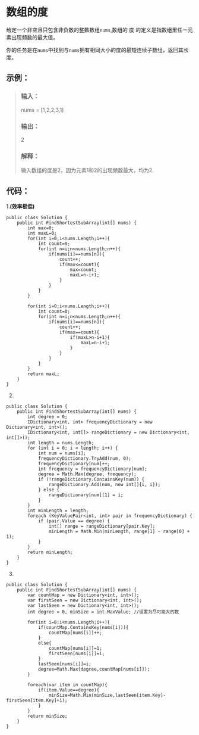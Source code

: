 # 数组的度

给定一个非空且只包含非负数的整数数组`nums`,数组的 度 的定义是指数组里任一元素出现频数的最大值。

你的任务是在`nums`中找到与`nums`拥有相同大小的度的最短连续子数组，返回其长度。

## 示例：

>### 输入：
>nums = [1,2,2,3,1]
>### 输出：
>2
>### 解释：
>输入数组的度是2，因为元素1和2的出现频数最大，均为2.

## 代码：

1.**(效率极低)**

    public class Solution {
        public int FindShortestSubArray(int[] nums) {
            int max=0;
            int maxL=0;
            for(int i=0;i<nums.Length;i++){
                int count=0;
                for(int n=i;n<nums.Length;n++){
                    if(nums[i]==nums[n]){
                        count++;                   
                        if(max<=count){
                            max=count; 
                            maxL=n-i+1;                     
                        }
                    }
                }
            }

            for(int i=0;i<nums.Length;i++){
                int count=0;
                for(int n=i;n<nums.Length;n++){
                    if(nums[i]==nums[n]){
                        count++;                   
                        if(max==count){                       
                            if(maxL>n-i+1){
                                maxL=n-i+1;
                            }                                           
                        }
                    }
                }
            }
            return maxL;
        }
    }

2.

    public class Solution {
        public int FindShortestSubArray(int[] nums) {
            int degree = 0;
            IDictionary<int, int> frequencyDictionary = new Dictionary<int, int>();
            IDictionary<int, int[]> rangeDictionary = new Dictionary<int, int[]>();
            int length = nums.Length;
            for (int i = 0; i < length; i++) {
                int num = nums[i];
                frequencyDictionary.TryAdd(num, 0);
                frequencyDictionary[num]++;
                int frequency = frequencyDictionary[num];
                degree = Math.Max(degree, frequency);
                if (!rangeDictionary.ContainsKey(num)) {
                    rangeDictionary.Add(num, new int[]{i, i});
                } else {
                    rangeDictionary[num][1] = i;
                }
            }
            int minLength = length;
            foreach (KeyValuePair<int, int> pair in frequencyDictionary) {
                if (pair.Value == degree) {
                    int[] range = rangeDictionary[pair.Key];
                    minLength = Math.Min(minLength, range[1] - range[0] + 1);
                }
            }
            return minLength;
        }
    }

3.

    public class Solution {
        public int FindShortestSubArray(int[] nums) {
            var countMap = new Dictionary<int, int>();
            var firstSeen = new Dictionary<int, int>();
            var lastSeen = new Dictionary<int, int>();
            int degree = 0, minSize = int.MaxValue; //设置为尽可能大的数

            for(int i=0;i<nums.Length;i++){
                if(countMap.ContainsKey(nums[i])){
                    countMap[nums[i]]++;
                }
                else{
                    countMap[nums[i]]=1;
                    firstSeen[nums[i]]=i;
                }
                lastSeen[nums[i]]=i;
                degree=Math.Max(degree,countMap[nums[i]]);
            }

            foreach(var item in countMap){
                if(item.Value==degree){
                    minSize=Math.Min(minSize,lastSeen[item.Key]-firstSeen[item.Key]+1);
                }
            }
            return minSize;
        }   
    }








